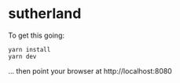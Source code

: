 # sutherland

To get this going:

```
yarn install
yarn dev
```

... then point your browser at http://localhost:8080
